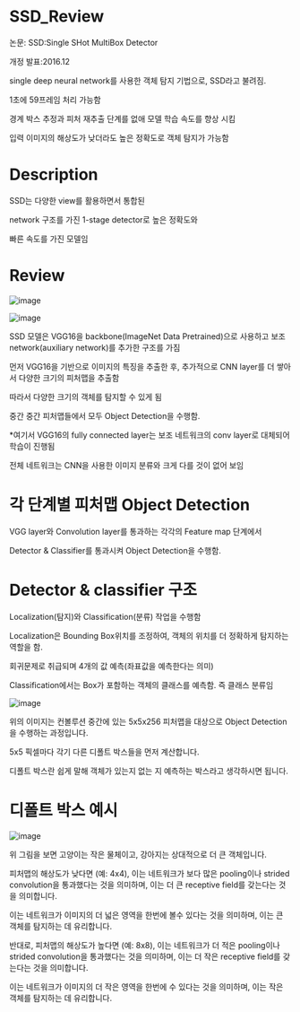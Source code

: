 # SSD_Review

논문: SSD:Single SHot MultiBox Detector

개정 발표:2016.12

single deep neural network를 사용한 객체 탐지 기법으로, SSD라고 불려짐.

1초에 59프레임 처리 가능함

경계 박스 추정과 피처 재추출 단계를 없애 모델 학습 속도를 향상 시킴

입력 이미지의 해상도가 낮더라도 높은 정확도로 객체 탐지가 가능함

# Description

SSD는 다양한 view를 활용하면서 통합된 

network 구조를 가진 1-stage detector로 높은 정확도와

빠른 속도를 가진 모델임

# Review

![image](https://github.com/eumtaewon/SSD_Review/assets/104436260/3dfb7e47-970b-413c-871e-fa82b85ff843)

![image](https://github.com/eumtaewon/SSD_Review/assets/104436260/7ee10996-1b7b-4a5f-85d0-f33d46e5e415)

SSD 모델은 VGG16을 backbone(ImageNet Data Pretrained)으로 사용하고 보조 network(auxiliary network)를 추가한 구조를 가짐

먼저 VGG16을 기반으로 이미지의 특징을 추출한 후, 추가적으로 CNN layer를 더 쌓아서 다양한 크기의 피처맵을 추출함

따라서 다양한 크기의 객체를 탐지할 수 있게 됨

중간 중간 피처맵들에서 모두 Object Detection을 수행함.

*여기서 VGG16의 fully connected layer는 보조 네트워크의 conv layer로 대체되어 학습이 진행됨

전체 네트워크는 CNN을 사용한 이미지 분류와 크게 다를 것이 없어 보임

# 각 단계별 피처맵 Object Detection

VGG layer와 Convolution layer를 통과하는 각각의 Feature map 단계에서

Detector & Classifier를 통과시켜 Object Detection을 수행함.

# Detector & classifier 구조

Localization(탐지)와 Classification(분류) 작업을 수행함

Localization은 Bounding Box위치를 조정하여, 객체의 위치를 더 정확하게 탐지하는 역할을 함.

회귀문제로 취급되며 4개의 값 예측(좌표값을 예측한다는 의미)

Classification에서는 Box가 포함하는 객체의 클래스를 예측함. 즉 클래스 분류임

![image](https://github.com/eumtaewon/SSD_Review/assets/104436260/6c5c3f77-c175-4bdd-b821-febd42b91cf3)

위의 이미지는 컨볼루션 중간에 있는 5x5x256 피처맵을 대상으로 Object Detection을 수행하는 과정입니다.

5x5 픽셀마다 각기 다른 디폴트 박스들을 먼저 계산합니다.

디폴트 박스란 쉽게 말해 객체가 있는지 없는 지 예측하는 박스라고 생각하시면 됩니다.

# 디폴트 박스 예시

![image](https://github.com/eumtaewon/SSD_Review/assets/104436260/ab7efdf2-501c-411d-bd80-2c6b8f047aca)

위 그림을 보면 고양이는 작은 물체이고, 강아지는 상대적으로 더 큰 객체입니다.

피처맵의 해상도가 낮다면 (예: 4x4), 이는 네트워크가 보다 많은 pooling이나 strided convolution을 통과했다는 것을 의미하며, 이는 더 큰 receptive field를 갖는다는 것을 의미합니다. 

이는 네트워크가 이미지의 더 넓은 영역을 한번에 볼수 있다는 것을 의미하며, 이는 큰 객체를 탐지하는 데 유리합니다.

반대로, 피처맵의 해상도가 높다면 (예: 8x8), 이는 네트워크가 더 적은 pooling이나 strided convolution을 통과했다는 것을 의미하며, 이는 더 작은 receptive field를 갖는다는 것을 의미합니다. 

이는 네트워크가 이미지의 더 작은 영역을 한번에 수 있다는 것을 의미하며, 이는 작은 객체를 탐지하는 데 유리합니다.





